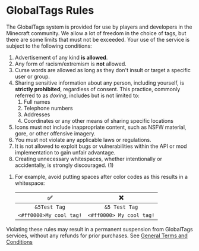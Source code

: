 # GlobalTags Rules

The GlobalTags system is provided for use by players and developers in the Minecraft community. We allow a lot of freedom in the choice of tags, but there are some limits that must not be exceeded. Your use of the service is subject to the following conditions:

<div class="annotate" markdown>

1. Advertisement of any kind **is allowed**.
2. Any form of racism/extremism is **not** allowed.
3. Curse words are allowed as long as they don't insult or target a specific user or group.
4. Sharing sensitive information about any person, including yourself, is **strictly prohibited**, regardless of consent. This practice, commonly referred to as *doxing*, includes but is not limited to:
    1. Full names
    2. Telephone numbers
    3. Addresses
    4. Coordinates or any other means of sharing specific locations
5. Icons must not include inappropriate content, such as NSFW material, gore, or other offensive imagery.
6. You must not violate any applicable laws or regulations.
7. It is not allowed to exploit bugs or vulnerabilities within the API or mod implementation to gain unfair advantage.
8. Creating unnecessary whitespaces, whether intentionally or accidentally, is strongly discouraged. (1)

</div>

1. For example, avoid putting spaces after color codes as this results in a whitespace:
    
    | ✅ | ❌ |
    | :---: | :---: |
    | `&5Test Tag` | `&5 Test Tag` |
    | `<#ff0000>My cool tag!` | `<#ff0000> My cool tag!` |

Violating these rules may result in a permanent suspension from GlobalTags services, without any refunds for prior purchases. See <a href="https://globaltags.xyz/legal/terms" target="_blank">General Terms and Conditions</a>